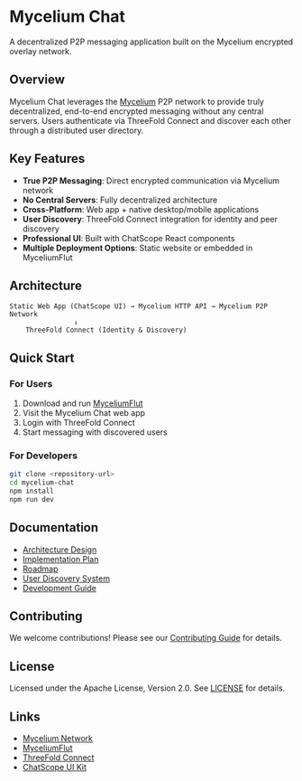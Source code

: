 # Mycelium Chat

A decentralized P2P messaging application built on the Mycelium encrypted overlay network.

## Overview

Mycelium Chat leverages the [Mycelium](https://github.com/threefoldtech/mycelium) P2P network to provide truly decentralized, end-to-end encrypted messaging without any central servers. Users authenticate via ThreeFold Connect and discover each other through a distributed user directory.

## Key Features

- **True P2P Messaging**: Direct encrypted communication via Mycelium network
- **No Central Servers**: Fully decentralized architecture
- **Cross-Platform**: Web app + native desktop/mobile applications
- **User Discovery**: ThreeFold Connect integration for identity and peer discovery
- **Professional UI**: Built with ChatScope React components
- **Multiple Deployment Options**: Static website or embedded in MyceliumFlut

## Architecture

```
Static Web App (ChatScope UI) → Mycelium HTTP API → Mycelium P2P Network
                ↓
    ThreeFold Connect (Identity & Discovery)
```

## Quick Start

### For Users
1. Download and run [MyceliumFlut](https://github.com/threefoldtech/myceliumflut)
2. Visit the Mycelium Chat web app
3. Login with ThreeFold Connect
4. Start messaging with discovered users

### For Developers
```bash
git clone <repository-url>
cd mycelium-chat
npm install
npm run dev
```

## Documentation

- [Architecture Design](./docs/architecture.md)
- [Implementation Plan](./docs/implementation-plan.md)
- [Roadmap](./docs/roadmap.md)
- [User Discovery System](./docs/user-discovery.md)
- [Development Guide](./docs/development.md)

## Contributing

We welcome contributions! Please see our [Contributing Guide](./CONTRIBUTING.md) for details.

## License

Licensed under the Apache License, Version 2.0. See [LICENSE](./LICENSE) for details.

## Links

- [Mycelium Network](https://github.com/threefoldtech/mycelium)
- [MyceliumFlut](https://github.com/threefoldtech/myceliumflut)
- [ThreeFold Connect](https://github.com/threefoldtech/threefold_connect)
- [ChatScope UI Kit](https://github.com/chatscope/chat-ui-kit-react)
